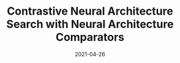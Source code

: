 ---
title: "Contrastive Neural Architecture Search with Neural Architecture Comparators"
collection: conferences
permalink: 
date: 2021-04-26
year: "2021"
venue: "CVPR"
city: 
state: ""
thumbnail: 
teaser :
authors: "Yaofo Chen, Yong Guo, Qi Chen, Minli Li, Yaowei Wang, Wei Zeng, Mingkui Tan"
bibtex: 
uri: 
arxiv: 
project: 
source:
poster: 
data:
---